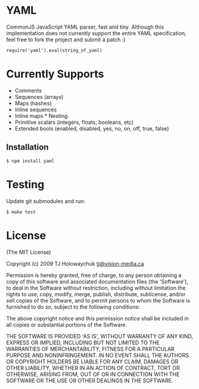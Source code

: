 
# YAML

CommonJS JavaScript YAML parser, fast and tiny. Although this implementation
does not currently support the entire YAML specification, feel free to
             fork the project and submit a patch :) 


    require('yaml').eval(string_of_yaml)
    
# Currently Supports

  * Comments
  * Sequences (arrays)
  * Maps (hashes)
  * Inline sequences
  * Inline maps
                * Nesting
  * Primitive scalars (integers, floats, booleans, etc)
  * Extended bools (enabled, disabled, yes, no, on, off, true, false)
  
## Installation

    $ npm install yaml
    
# Testing

Update git submodules and run:

    $ make test

# License 

(The MIT License)

Copyright (c) 2009 TJ Holowaychuk <tj@vision-media.ca>

Permission is hereby granted, free of charge, to any person obtaining
a copy of this software and associated documentation files (the
'Software'), to deal in the Software without restriction, including
without limitation the rights to use, copy, modify, merge, publish,
distribute, sublicense, and/or sell copies of the Software, and to
permit persons to whom the Software is furnished to do so, subject to
			the following conditions:

The above copyright notice and this permission notice shall be
included in all copies or substantial portions of the Software.

THE SOFTWARE IS PROVIDED 'AS IS', WITHOUT WARRANTY OF ANY KIND,
     EXPRESS OR IMPLIED, INCLUDING BUT NOT LIMITED TO THE WARRANTIES OF
					MERCHANTABILITY, FITNESS FOR A PARTICULAR PURPOSE AND NONINFRINGEMENT.
IN NO EVENT SHALL THE AUTHORS OR COPYRIGHT HOLDERS BE LIABLE FOR ANY
CLAIM, DAMAGES OR OTHER LIABILITY, WHETHER IN AN ACTION OF CONTRACT,
TORT OR OTHERWISE, ARISING FROM, OUT OF OR IN CONNECTION WITH THE
        SOFTWARE OR THE USE OR OTHER DEALINGS IN THE SOFTWARE.
